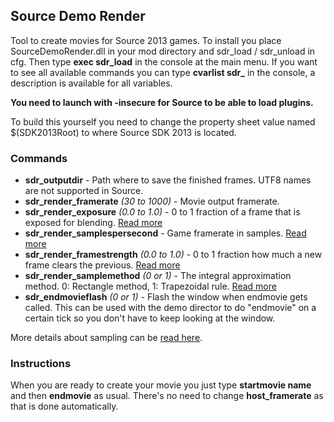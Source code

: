 ## Source Demo Render

Tool to create movies for Source 2013 games. To install you place SourceDemoRender.dll in your mod directory and sdr_load / sdr_unload in cfg. Then type **exec sdr_load** in the console at the main menu. If you want to see all available commands you can type **cvarlist sdr_** in the console, a description is available for all variables.

**You need to launch with -insecure for Source to be able to load plugins.**

To build this yourself you need to change the property sheet value named $(SDK2013Root) to where Source SDK 2013 is located.

### Commands

- **sdr_outputdir** - Path where to save the finished frames. UTF8 names are not supported in Source.
- **sdr_render_framerate** *(30 to 1000)* - Movie output framerate.
- **sdr_render_exposure** *(0.0 to 1.0)* - 0 to 1 fraction of a frame that is exposed for blending. [Read more](https://github.com/ripieces/advancedfx/wiki/GoldSrc%3Amirv_sample_exposure)
- **sdr_render_samplespersecond** - Game framerate in samples. [Read more](https://github.com/ripieces/advancedfx/wiki/GoldSrc%3Amirv_sample_sps)
- **sdr_render_framestrength** *(0.0 to 1.0)* - 0 to 1 fraction how much a new frame clears the previous. [Read more](https://github.com/ripieces/advancedfx/wiki/GoldSrc%3A__mirv_sample_frame_strength)
- **sdr_render_samplemethod** *(0 or 1)* - The integral approximation method. 0: Rectangle method, 1: Trapezoidal rule. [Read more](https://github.com/ripieces/advancedfx/wiki/GoldSrc%3A__mirv_sample_smethod)
- **sdr_endmovieflash** *(0 or 1)* - Flash the window when endmovie gets called. This can be used with the demo director to do "endmovie" on a certain tick so you don't have to keep looking at the window.

More details about sampling can be [read here](https://github.com/ripieces/advancedfx/wiki/GoldSrc%3ASampling-System).

### Instructions
When you are ready to create your movie you just type **startmovie name** and then **endmovie** as usual. There's no need to change **host_framerate** as that is done automatically.
